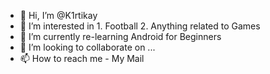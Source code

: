 - 👋 Hi, I’m @K1rtikay
- 👀 I’m interested in 1. Football 2. Anything related to Games
- 🌱 I’m currently re-learning Android for Beginners
- 💞️ I’m looking to collaborate on ...
- 📫 How to reach me - My Mail

<!---
K1rtikay/K1rtikay is a ✨ special ✨ repository because its `README.md` (this file) appears on your GitHub profile.
You can click the Preview link to take a look at your changes.
--->
